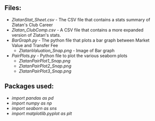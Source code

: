 ## Files:
- _ZlatanStat_Sheet.csv_ - The CSV file that contains a stats summary of Zlatan's Club Career
- _Zlatan_ClubComp.csv_ - A CSV file that contains a more expanded version of Zlatan's stats.
- _BarGraph.py_ - The python file that plots a bar graph between Market Value and Transfer Fee
  - _ZlatanValuation_Snap.png_ - Image of Bar graph
- _PairPlots.py_ - Python file to plot the various seaborn plots
  - _ZlatanPairPlot1_Snap.png_
  - _ZlatanPairPlot2_Snap.png_
  - _ZlatanPairPlot3_Snap.png_

## Packages used:
- _import pandas as pd_
- _import numpy as np_
- _import seaborn as sns_
- _import matplotlib.pyplot as plt_
